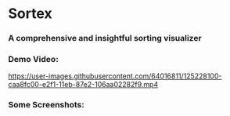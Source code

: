 # Sortex

### A comprehensive and insightful sorting visualizer

### Demo Video:

https://user-images.githubusercontent.com/64016811/125228100-caa8fc00-e2f1-11eb-87e2-106aa02282f9.mp4

### Some Screenshots:


